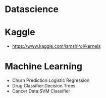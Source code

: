 # Datascience

# Kaggle
- https://www.kaggle.com/iamshirdi/kernels

# Machine Learning
<ul>

<li>Churn Prediction:Logistic Regression</li>
<li>Drug Classifier:Decision Trees </li>
<li>Cancer Data:SVM Classifier </li>

</ul>